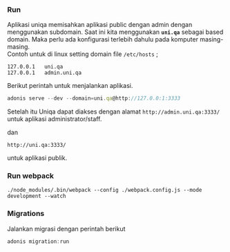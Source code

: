 ### Run

Aplikasi uniqa memisahkan aplikasi public dengan admin dengan menggunakan subdomain.
Saat ini kita menggunakan **```uni.qa```** sebagai based domain.
Maka perlu ada konfigurasi terlebih dahulu pada komputer masing-masing.  
Contoh untuk di linux setting domain file ```/etc/hosts```  ;
```
127.0.0.1   uni.qa
127.0.0.1   admin.uni.qa
```

Berikut perintah untuk menjalankan aplikasi.  

```js
adonis serve --dev --domain=uni.qa@http://127.0.0:1:3333  
```

Setelah itu Uniqa dapat diakses dengan alamat
```http://admin.uni.qa:3333/```  
untuk aplikasi administrator/staff.  

dan  

```http://uni.qa:3333/```

untuk aplikasi publik.

### Run webpack

```./node_modules/.bin/webpack --config ./webpack.config.js --mode development --watch```


### Migrations

Jalankan migrasi dengan perintah berikut

```js
adonis migration:run
```
